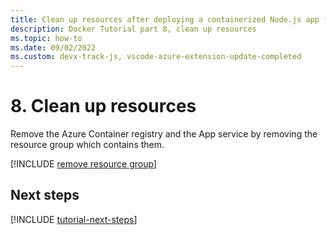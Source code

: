 ```yaml
---
title: Clean up resources after deploying a containerized Node.js app from Visual Studio Code
description: Docker Tutorial part 8, clean up resources
ms.topic: how-to
ms.date: 09/02/2022
ms.custom: devx-track-js, vscode-azure-extension-update-completed 
---
```


# 8. Clean up resources

Remove the Azure Container registry and the App service by removing the resource group which contains them.

[!INCLUDE [remove resource group](../includes/visual-studio-code-delete-resource-group.md)]

## Next steps

[!INCLUDE [tutorial-next-steps](../../includes/tutorial-next-steps.md)]
